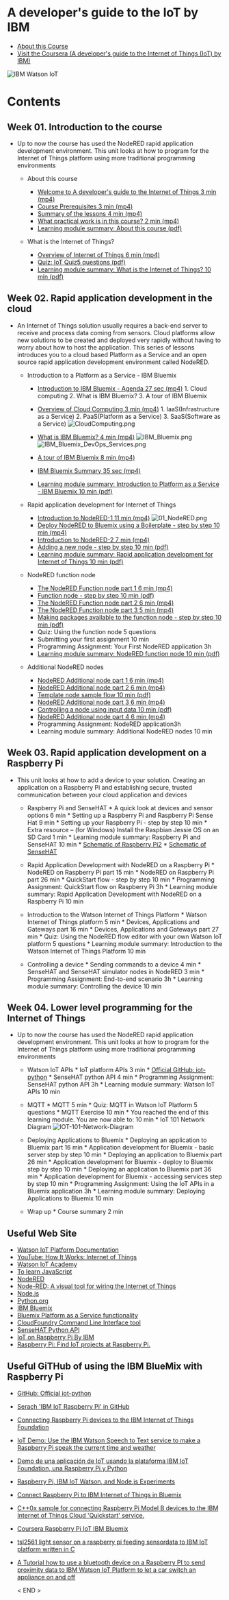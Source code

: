 # A developer's guide to the IoT by IBM

* [About this Course](https://github.com/leehaesung/A-developer-s-guide-to-the-IoT-by-IBM/blob/master/01_Lecture_Notes/README.md)
* [Visit the Coursera (A developer's guide to the Internet of Things (IoT) by IBM)](https://www.coursera.org/learn/developer-iot/home/welcome)

![IBM Watson IoT](https://github.com/leehaesung/A-developer-s-guide-to-the-IoT-by-IBM/blob/master/01_Lecture_Notes/ImageFiles/IBM_Watson_IoT.png)

# Contents

## Week 01. Introduction to the course
* Up to now the course has used the NodeRED rapid application development environment. This unit looks at how to program for the Internet of Things platform using more traditional programming environments
   * About this course
        * [Welcome to A developer's guide to the Internet of Things 3 min (mp4)](https://github.com/leehaesung/A_Developer_Guide_To_the_IoT_IBM/blob/master/02_Lecture_Videos/01_WelcomeToAdevelopersGuideToTheIoT_3min.mp4)
        * [Course Prerequisites 3 min (mp4)](https://github.com/leehaesung/A_Developer_Guide_To_the_IoT_IBM/blob/master/02_Lecture_Videos/02_Course_Prerequisite_3min.mp4)
        * [Summary of the lessons 4 min (mp4)](https://github.com/leehaesung/A_Developer_Guide_To_the_IoT_IBM/blob/master/02_Lecture_Videos/03_SummaryOfTheLessons_4min.mp4)
        * [What practical work is in this course? 2 min (mp4)](https://github.com/leehaesung/A_Developer_Guide_To_the_IoT_IBM/blob/master/02_Lecture_Videos/04_WhatPracticalWorkIsinThisCourse2min.mp4)
        * [Learning module summary: About this course (pdf)](https://github.com/leehaesung/A_Developer_Guide_To_the_IoT_IBM/blob/master/02_Lecture_Videos/05_Learning%20ModuleSummary_AboutThisCourse_Coursera.pdf)

   * What is the Internet of Things?
        * [Overview of Internet of Things 6 min (mp4)](https://github.com/leehaesung/A_Developer_Guide_To_the_IoT_IBM/blob/master/02_Lecture_Videos/05_Overview_IoT6min.mp4)
        * [Quiz: IoT Quiz5 questions (pdf)](https://github.com/leehaesung/A_Developer_Guide_To_the_IoT_IBM/blob/master/02_Lecture_Videos/Week01_Quiz_Coursera_100Passed.pdf)
        * [Learning module summary: What is the Internet of Things? 10 min (pdf)](https://github.com/leehaesung/A_Developer_Guide_To_the_IoT_IBM/blob/master/02_Lecture_Videos/08_Learning%20module%20summary_%20What%20is%20the%20Internet%20of%20Things_%20_%20Coursera.pdf)

## Week 02. Rapid application development in the cloud
 * An Internet of Things solution usually requires a back-end server to receive and process data coming from sensors. Cloud platforms allow new solutions to be created and deployed very rapidly without having to worry about how to host the application. This series of lessons introduces you to a cloud based Platform as a Service and an open source rapid application development environment called NodeRED.
    * Introduction to a Platform as a Service - IBM Bluemix
        * [Introduction to IBM Bluemix - Agenda 27 sec (mp4)](https://github.com/leehaesung/A_Developer_Guide_To_the_IoT_IBM/blob/master/02_Lecture_Videos/06_IntroductionToIBMBluemixAgenda_27sec.mp4)
              1. Cloud computing
              2. What is IBM Bluemix?
              3. A tour of IBM Bluemix
              
        * [Overview of Cloud Computing 3 min (mp4)](https://github.com/leehaesung/A_Developer_Guide_To_the_IoT_IBM/blob/master/02_Lecture_Videos/07_OverviewOfCloudComputing_3min.mp4)
              1. IaaS(Infrastructure as a Service)
              2. PaaS(Platform as a Service)
              3. SaaS(Software as a Service)
              ![CloudComputing.png](https://github.com/leehaesung/A_Developer_Guide_To_the_IoT_IBM/blob/master/01_Lecture_Notes/ImageFiles/CloudComputing.png)
              
        * [What is IBM Bluemix? 4 min (mp4)](https://github.com/leehaesung/A_Developer_Guide_To_the_IoT_IBM/blob/master/02_Lecture_Videos/08_WhatIsIBMBluemix_4min.mp4)
              ![IBM_Bluemix.png](https://github.com/leehaesung/A_Developer_Guide_To_the_IoT_IBM/blob/master/01_Lecture_Notes/ImageFiles/IBM_Bluemix.png)
              ![IBM_Bluemix_DevOps_Services.png](https://github.com/leehaesung/A_Developer_Guide_To_the_IoT_IBM/blob/master/01_Lecture_Notes/ImageFiles/IBM_Bluemix_DevOps_Services.png)
        * [A tour of IBM Bluemix 8 min (mp4)](https://github.com/leehaesung/A_Developer_Guide_To_the_IoT_IBM/blob/master/02_Lecture_Videos/09_A%20tour%20of%20IBM%20Bluemix8min.mp4)
        * [IBM Bluemix Summary 35 sec (mp4)](https://github.com/leehaesung/A_Developer_Guide_To_the_IoT_IBM/blob/master/02_Lecture_Videos/10_IBM%20Bluemix%20Summary_35sec.mp4)
        * [Learning module summary: Introduction to Platform as a Service - IBM Bluemix 10 min (pdf)](https://github.com/leehaesung/A_Developer_Guide_To_the_IoT_IBM/blob/master/02_Lecture_Videos/11_Learning%20module%20summary-%20Introduction%20to%20Platform%20as%20a%20Service%20-%20IBM%20Bluemix_10%20min.pdf)

    * Rapid application development for Internet of Things
        * [Introduction to NodeRED-1 11 min (mp4)](https://github.com/leehaesung/A_Developer_Guide_To_the_IoT_IBM/blob/master/02_Lecture_Videos/06_IntroductionToIBMBluemixAgenda_27sec.mp4)
              ![01_NodeRED.png](https://github.com/leehaesung/A_Developer_Guide_To_the_IoT_IBM/blob/master/01_Lecture_Notes/ImageFiles/01_NodeRED.png)
        * [Deploy NodeRED to Bluemix using a Boilerplate - step by step 10 min (mp4)](https://github.com/leehaesung/A_Developer_Guide_To_the_IoT_IBM/blob/master/02_Lecture_Videos/12_Deploy%20NodeRED%20to%20Bluemix%20using%20a%20Boilerplate_step%20by%20step_10min.mp4)
        * [Introduction to NodeRED-2 7 min (mp4)](https://github.com/leehaesung/A_Developer_Guide_To_the_IoT_IBM/blob/master/02_Lecture_Videos/13_Introduction%20to%20NodeRED_7min.mp4)
        * [Adding a new node - step by step 10 min (pdf)](https://github.com/leehaesung/A_Developer_Guide_To_the_IoT_IBM/blob/master/02_Lecture_Videos/14_Adding%20a%20new%20node%20-%20step%20by%20step%2010%20min.pdf)
        * [Learning module summary: Rapid application development for Internet of Things 10 min (pdf)](https://github.com/leehaesung/A_Developer_Guide_To_the_IoT_IBM/blob/master/02_Lecture_Videos/08_Learning%20module%20summary_%20What%20is%20the%20Internet%20of%20Things_%20_%20Coursera.pdf)
    
    * NodeRED function node
        * [The NodeRED Function node part 1 6 min (mp4)](https://github.com/leehaesung/A_Developer_Guide_To_the_IoT_IBM/blob/master/02_Lecture_Videos/14_The%20NodeRED%20Function%20node%20part_1_06min.mp4)
        * [Function node - step by step 10 min (pdf)](https://github.com/leehaesung/A_Developer_Guide_To_the_IoT_IBM/blob/master/02_Lecture_Videos/16_Function%20node%20-%20step%20by%20step_10%20min.pdf)
        * [The NodeRED Function node part 2 6 min (mp4)](https://github.com/leehaesung/A_Developer_Guide_To_the_IoT_IBM/blob/master/02_Lecture_Videos/15_The%20NodeRED%20Function%20node%20part2_6min.mp4)
        * [The NodeRED Function node part 3 5 min (mp4)](https://github.com/leehaesung/A_Developer_Guide_To_the_IoT_IBM/blob/master/02_Lecture_Videos/16_The%20NodeRED%20Function%20node%20part3_5min.mp4)
        * [Making packages available to the function node - step by step 10 min (pdf)](https://github.com/leehaesung/A_Developer_Guide_To_the_IoT_IBM/blob/master/02_Lecture_Videos/17_Making%20packages%20available%20to%20the%20function%20node%20-%20step%20by%20step10min.pdf)
        * Quiz: Using the function node 5 questions
        * Submitting your first assignment 10 min 
        * Programming Assignment: Your First NodeRED application 3h
        * [Learning module summary: NodeRED function node 10 min (pdf)](https://github.com/leehaesung/A_Developer_Guide_To_the_IoT_IBM/blob/master/02_Lecture_Videos/20_Learning%20module%20summary_%20NodeRED%20function%20node%20_%20Coursera.pdf)
        
    * Additional NodeRED nodes
        * [NodeRED Additional node part 1 6 min (mp4)](https://github.com/leehaesung/A_Developer_Guide_To_the_IoT_IBM/blob/master/02_Lecture_Videos/17_NodeRED%20Additional%20node%20part1_6min.mp4)
        * [NodeRED Additional node part 2 6 min (mp4)](https://github.com/leehaesung/A_Developer_Guide_To_the_IoT_IBM/blob/master/02_Lecture_Videos/18_NodeRED%20Additional%20node%20part2_6min.mp4)
        * [Template node sample flow 10 min (pdf)](https://github.com/leehaesung/A_Developer_Guide_To_the_IoT_IBM/blob/master/02_Lecture_Videos/21_Template%20node%20sample%20flow_10min.pdf)
        * [NodeRED Additional node part 3 6 min (mp4)](https://github.com/leehaesung/A_Developer_Guide_To_the_IoT_IBM/blob/master/02_Lecture_Videos/19_NodeRED%20Additional%20node%20part3_6min.mp4)
        * [Controlling a node using input data 10 min (pdf)](https://github.com/leehaesung/A_Developer_Guide_To_the_IoT_IBM/blob/master/02_Lecture_Videos/22_Controlling%20a%20node%20using%20input%20data_10min.pdf)
        * [NodeRED Additional node part 4 6 min (mp4)](https://github.com/leehaesung/A_Developer_Guide_To_the_IoT_IBM/blob/master/02_Lecture_Videos/20_NodeRED%20Additional%20node%20part4_6min.mp4)
        * Programming Assignment: NodeRED application3h
        * Learning module summary: Additional NodeRED nodes 10 min

## Week 03. Rapid application development on a Raspberry Pi
* This unit looks at how to add a device to your solution. Creating an application on a Raspberry Pi and establishing secure, trusted communication between your cloud application and devices
    * Raspberry Pi and SenseHAT
          * A quick look at devices and sensor options 6 min
          * Setting up a Raspberry Pi and Raspberry Pi Sense Hat 9 min
          * Setting up your Raspberry Pi - step by step 10 min
          * Extra resource – (for Windows) Install the Raspbian Jessie OS on an SD Card 1 min
          * Learning module summary: Raspberry Pi and SenseHAT 10 min
          * [Schematic of Raspberry Pi2](https://github.com/leehaesung/A-developer-s-guide-to-the-IoT-by-IBM/blob/master/03_RaspberryPi2/Raspberry-Pi-B-Plus-V1.2-Schematics.pdf)
          * [Schematic of SenseHAT](https://github.com/leehaesung/A-developer-s-guide-to-the-IoT-by-IBM/blob/master/04_Pi_Sense_HAT/Sense-HAT-V1_0.pdf) 
          
    * Rapid Application Development with NodeRED on a Raspberry Pi
          * NodeRED on Raspberry Pi part 15 min
          * NodeRED on Raspberry Pi part 26 min
          * QuickStart flow - step by step 10 min
          * Programming Assignment: QuickStart flow on Raspberry Pi 3h
          * Learning module summary: Rapid Application Development with NodeRED on a Raspberry Pi 10 min

    * Introduction to the Watson Internet of Things Platform
          * Watson Internet of Things platform 5 min
          * Devices, Applications and Gateways part 16 min
          * Devices, Applications and Gateways part 27 min
          * Quiz: Using the NodeRED flow editor with your own Watson IoT platform 5 questions
          * Learning module summary: Introduction to the Watson Internet of Things Platform 10 min

    * Controlling a device
          * Sending commands to a device 4 min
          * SenseHAT and SenseHAT simulator nodes in NodeRED 3 min
          * Programming Assignment: End-to-end scenario 3h
          * Learning module summary: Controlling the device 10 min

## Week 04. Lower level programming for the Internet of Things
* Up to now the course has used the NodeRED rapid application development environment. This unit looks at how to program for the Internet of Things platform using more traditional programming environments
    * Watson IoT APIs
          * IoT platform APIs 3 min
                * [Official GitHub: iot-python](https://github.com/ibm-watson-iot/iot-python)
          * SenseHAT python API 4 min
          * Programming Assignment: SenseHAT python API 3h
          * Learning module summary: Watson IoT APIs 10 min

    * MQTT
          * MQTT 5 min
          * Quiz: MQTT in Watson IoT Platform 5 questions
          * MQTT Exercise 10 min
          * You reached the end of this learning module. You are now able to: 10 min
          * IoT 101 Network Diagram 
           ![IOT-101-Network-Diagram](https://github.com/leehaesung/A-developer-s-guide-to-the-IoT-by-IBM/blob/master/01_Lecture_Notes/ImageFiles/IOT-101-Network-Diagram-FINAL-01.png)
           
    * Deploying Applications to Bluemix
          * Deploying an application to Bluemix part 16 min
          * Application development for Bluemix - basic server step by step 10 min
          * Deploying an application to Bluemix part 26 min
          * Application development for Bluemix - deploy to Bluemix step by step 10 min
          * Deploying an application to Bluemix part 36 min
          * Application development for Bluemix - accessing services step by step 10 min
          * Programming Assignment: Using the IoT APIs in a Bluemix application 3h
          * Learning module summary: Deploying Applications to Bluemix 10 min
  
    * Wrap up
          * Course summary 2 min


## Useful Web Site
* [Watson IoT Platform Documentation](https://console.ng.bluemix.net/docs/services/IoT/index.html)
* [YouTube: How It Works: Internet of Things](https://youtu.be/QSIPNhOiMoE)
* [Watson IoT Academy](https://www.iot-academy.info/)
* [To learn JavaScript](http://www.w3schools.com/js/)
* [NodeRED](http://nodered.org/docs/)
* [Node-RED: A visual tool for wiring the Internet of Things](http://nodered.org/?cm_mc_uid=06583862420914669164974&cm_mc_sid_50200000=1469855535)
* [Node.js](https://nodejs.org)
* [Python.org](https://www.python.org)
* [IBM Bluemix](https://www.bluemix.net)
* [Bluemix Platform as a Service functionality](http://docs.cloudfoundry.org)
* [CloudFoundry Command Line Interface tool](https://github.com/cloudfoundry/cli/releases)
* [SenseHAT Python API](http://pythonhosted.org/sense-hat/)
* [IoT on Raspberry Pi By IBM](http://www.ibm.com/internet-of-things/ecosystem/devices/raspberry-pi/)
* [Raspberry Pi: Find IoT projects at Raspberry Pi.](https://www.raspberrypi.org/?s=IoT&cm_mc_uid=06583862420914669164974&cm_mc_sid_50200000=1469855535)

## Useful GiTHub of using the IBM BlueMix with Raspberry Pi
* [GitHub: Official iot-python](https://github.com/ibm-watson-iot/iot-python)
* [Serach 'IBM IoT Raspberry Pi' in GitHub](https://github.com/search?utf8=%E2%9C%93&q=IBM+IoT+Raspberry+Pi&type=Repositories&ref=searchresults)
* [Connecting Raspberry Pi devices to the IBM Internet of Things Foundation](https://github.com/ibm-messaging/iot-raspberrypi)
* [IoT Demo: Use the IBM Watson Speech to Text service to make a Raspberry Pi speak the current time and weather](https://github.com/watson-developer-cloud/raspberry-pi-time-weather-demo)
* [Demo de una aplicación de IoT usando la plataforma IBM IoT Foundation, una Raspberry Pi y Python](https://github.com/betabeers/ibm-iot-raspberry-python)
* [Raspberry Pi, IBM IoT Watson, and Node.js Experiments](https://github.com/edm00se/iot-pi)
* [Connect Raspberry Pi to IBM Internet of Things in Bluemix](https://github.com/hansb001/IoTRaspberryPiBluemix)
* [C++0x sample for connecting Raspberry Pi Model B devices to the IBM Internet of Things Cloud 'Quickstart' service.](https://github.com/nweedon/iot-raspberrypi-0x)
* [Coursera Raspberry Pi IoT IBM Bluemix
](https://github.com/juanjordaan/courseraIoT)
* [tsl2561 light sensor on a raspberry pi feeding sensordata to IBM IoT platform written in C](https://github.com/pmvester/tsl2561)
* [A Tutorial how to use a bluetooth device on a Raspberry PI to send proximity data to IBM Watson IoT Platform to let a car switch an appliance on and off](https://github.com/joetriskaide/car-meets-home)

    
    
  < END >  
